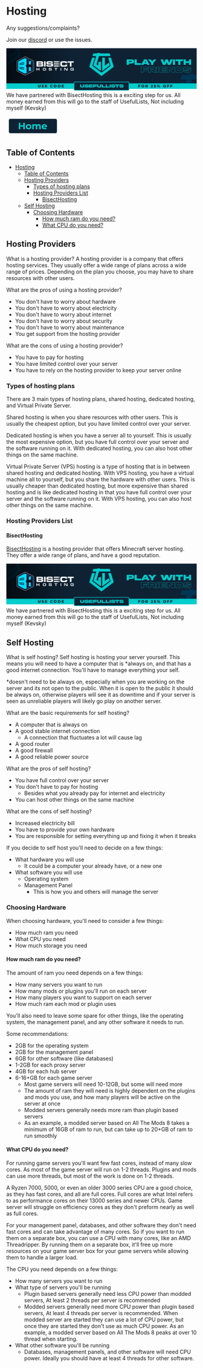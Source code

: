 # Hosting

Any suggestions/complaints?

Join our [discord](https://discord.gg/8nzHYhVUQS) or use the issues.

[![Bisect Hosting Image](/images/promo.png)](https://bisecthosting.com/UsefulLists)
We have partnered with BisectHosting this is a exciting step for us. All money earned from this will go to the staff of UsefulLists, Not including myself (Kevsky)

[![Home](/images/button_small/home.png)](/README.md)

## Table of Contents
- [Hosting](#hosting)
  - [Table of Contents](#table-of-contents)
  - [Hosting Providers](#hosting-providers)
    - [Types of hosting plans](#types-of-hosting-plans)
    - [Hosting Providers List](#hosting-providers-list)
      - [BisectHosting](#bisecthosting)
  - [Self Hosting](#self-hosting)
    - [Choosing Hardware](#choosing-hardware)
      - [How much ram do you need?](#how-much-ram-do-you-need)
      - [What CPU do you need?](#what-cpu-do-you-need)

## Hosting Providers

What is a hosting provider? A hosting provider is a company that offers hosting services. They usually offer a wide range of plans across a wide range of prices. Depending on the plan you choose, you may have to share resources with other users.

What are the pros of using a hosting provider?
- You don't have to worry about hardware
- You don't have to worry about electricity
- You don't have to worry about internet
- You don't have to worry about security
- You don't have to worry about maintenance
- You get support from the hosting provider

What are the cons of using a hosting provider?
- You have to pay for hosting
- You have limited control over your server
- You have to rely on the hosting provider to keep your server online

### Types of hosting plans

There are 3 main types of hosting plans, shared hosting, dedicated hosting, and Virtual Private Server.

Shared hosting is when you share resources with other users. This is usually the cheapest option, but you have limited control over your server.

Dedicated hosting is when you have a server all to yourself. This is usually the most expensive option, but you have full control over your server and the software running on it. With dedicated hosting, you can also host other things on the same machine.

Virtual Private Server (VPS) hosting is a type of hosting that is in between shared hosting and dedicated hosting. With VPS hosting, you have a virtual machine all to yourself, but you share the hardware with other users. This is usually cheaper than dedicated hosting, but more expensive than shared hosting and is like dedicated hosting in that you have full control over your server and the software running on it. With VPS hosting, you can also host other things on the same machine.

### Hosting Providers List


#### BisectHosting

[BisectHosting](https://bisecthosting.com/UsefulLists) is a hosting provider that offers Minecraft server hosting. They offer a wide range of plans, and have a good reputation.

[![Bisect Hosting Image](/images/promo.png)](https://bisecthosting.com/UsefulLists)
We have partnered with BisectHosting this is a exciting step for us. All money earned from this will go to the staff of UsefulLists, Not including myself (Kevsky)

## Self Hosting

What is self hosting? Self hosting is hosting your server yourself. This means you will need to have a computer that is *always on, and that has a good internet connection. You'll have to manage everything your self.

*doesn't need to be always on, especially when you are working on the server and its not open to the public. When it is open to the public it should be always on, otherwise players will see it as downtime and if your server is seen as unreliable players will likely go play on another server.

What are the basic requirements for self hosting?
- A computer that is always on
- A good stable internet connection
  - A connection that fluctuates a lot will cause lag
- A good router
- A good firewall
- A good reliable power source

What are the pros of self hosting?
- You have full control over your server
- You don't have to pay for hosting
  - Besides what you already pay for internet and electricity
- You can host other things on the same machine

What are the cons of self hosting?
- Increased electricity bill
- You have to provide your own hardware
- You are responsible for setting everything up and fixing it when it breaks

If you decide to self host you'll need to decide on a few things:
- What hardware you will use
  - It could be a computer your already have, or a new one
- What software you will use
  - Operating system
  - Management Panel
    - This is how you and others will manage the server

### Choosing Hardware

When choosing hardware, you'll need to consider a few things:
- How much ram you need
- What CPU you need
- How much storage you need

#### How much ram do you need?

The amount of ram you need depends on a few things:
- How many servers you want to run
- How many mods or plugins you'll run on each server
- How many players you want to support on each server
- How much ram each mod or plugin uses

You'll also need to leave some spare for other things, like the operating system, the management panel, and any other software it needs to run.

Some recommendations:
- 2GB for the operating system
- 2GB for the management panel
- 6GB for other software (like databases)
- 1-2GB for each proxy server
- 4GB for each hub server
- 6-16+GB for each game server
  - Most game servers will need 10-12GB, but some will need more
  - The amount of ram they will need is highly dependent on the plugins and mods you use, and how many players will be active on the server at once
  - Modded servers generally needs more ram than plugin based servers
  - As an example, a modded server based on All The Mods 8 takes a minimum of 16GB of ram to run, but can take up to 20+GB of ram to run smoothly

#### What CPU do you need?

For running game servers you'll want few fast cores, instead of many slow cores. As most of the game server will run on 1-2 threads. Plugins and mods can use more threads, but most of the work is done on 1-2 threads.

A Ryzen 7000, 5000, or even an older 3000 series CPU are a good choice, as they has fast cores, and all are full cores. Full cores are what Intel refers to as performance cores on their 13000 series and newer CPUs. Game server will struggle on efficiency cores as they don't preform nearly as well as full cores.

For your management panel, databases, and other software they don't need fast cores and can take advantage of many cores. So if you want to run them on a separate box, you can use a CPU with many cores, like an AMD Threadripper. By running them on a separate box, it'll free up more resources on your game server box for your game servers while allowing them to handle a larger load.

The CPU you need depends on a few things:
- How many servers you want to run
- What type of servers you'll be running
  - Plugin based servers generally need less CPU power than modded servers, At least 2 threads per server is recommended
  - Modded servers generally need more CPU power than plugin based servers, At least 4 threads per server is recommended. When modded server are started they can use a lot of CPU power, but once they are started they don't use as much CPU power. As an example, a modded server based on All The Mods 8 peaks at over 10 thread when starting.
- What other software you'll be running
  - Databases, management panels, and other software will need CPU power. Ideally you should have at least 4 threads for other software.
